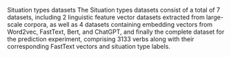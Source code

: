 Situation types datasets
The Situation types datasets consist of a total of 7 datasets, including 2 linguistic feature vector datasets extracted from large-scale corpora, as well as 4 datasets containing embedding vectors from Word2vec, FastText, Bert, and ChatGPT, and finally the complete dataset for the prediction experiment, comprising 3133 verbs along with their corresponding FastText vectors and situation type labels.
